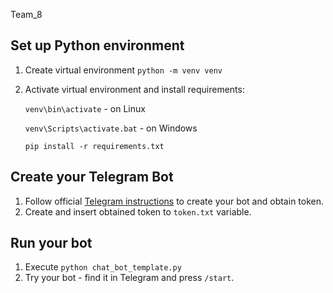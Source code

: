 Team_8

## Set up Python environment

1. Create virtual environment `python -m venv venv`
2. Activate virtual environment and install requirements: 

    `venv\bin\activate` - on Linux
    
    `venv\Scripts\activate.bat` - on Windows
    
    `pip install -r requirements.txt`

## Create your Telegram Bot

1. Follow official [Telegram instructions](https://core.telegram.org/bots#6-botfather) to create your bot and obtain token.
2. Create and insert obtained token to `token.txt` variable.

## Run your bot

1. Execute ``python chat_bot_template.py``
2. Try your bot - find it in Telegram and press `/start`.